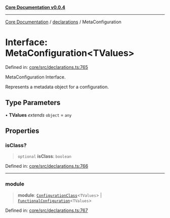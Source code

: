 [**Core Documentation v0.0.4**](../../README.md)

***

[Core Documentation](../../modules.md) / [declarations](../README.md) / MetaConfiguration

# Interface: MetaConfiguration\<TValues\>

Defined in: [core/src/declarations.ts:765](https://github.com/stonemjs/core/blob/93efe04ef1a71ad6f49c3b315da54d45ace50f23/src/declarations.ts#L765)

MetaConfiguration Interface.

Represents a metadata object for a configuration.

## Type Parameters

• **TValues** *extends* `object` = `any`

## Properties

### isClass?

> `optional` **isClass**: `boolean`

Defined in: [core/src/declarations.ts:766](https://github.com/stonemjs/core/blob/93efe04ef1a71ad6f49c3b315da54d45ace50f23/src/declarations.ts#L766)

***

### module

> **module**: [`ConfigurationClass`](../type-aliases/ConfigurationClass.md)\<`TValues`\> \| [`FunctionalConfiguration`](../type-aliases/FunctionalConfiguration.md)\<`TValues`\>

Defined in: [core/src/declarations.ts:767](https://github.com/stonemjs/core/blob/93efe04ef1a71ad6f49c3b315da54d45ace50f23/src/declarations.ts#L767)
